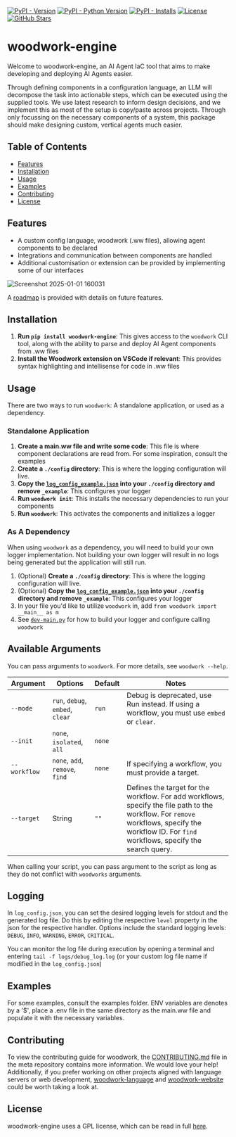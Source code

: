 [![PyPI - Version](https://img.shields.io/pypi/v/woodwork-engine.svg?logo=pypi&label=PyPI&logoColor=gold)](https://pypi.org/project/woodwork-engine/)
[![PyPI - Python Version](https://img.shields.io/pypi/pyversions/woodwork-engine.svg?logo=python&label=Python&logoColor=gold)](https://pypi.org/project/woodwork-engine/)
[![PyPI - Installs](https://img.shields.io/pypi/dm/woodwork-engine.svg?color=blue&label=Installs&logo=pypi&logoColor=gold)](https://pypi.org/project/woodwork-engine/)
[![License](https://img.shields.io/github/license/willwoodward/woodwork-engine?label=License&logo=open-source-initiative)](https://github.com/willwoodward/woodwork-engine/blob/main/LICENSE)
[![GitHub Stars](https://img.shields.io/github/stars/willwoodward/woodwork-engine?label=Stars&logo=github)](https://github.com/willwoodward/woodwork-engine/stargazers)

# woodwork-engine
Welcome to woodwork-engine, an AI Agent IaC tool that aims to make developing and deploying AI Agents easier.

Through defining components in a configuration language, an LLM will decompose the task into actionable steps, which can be executed using the supplied tools. We use latest research to inform design decisions, and we implement this as most of the setup is copy/paste across projects. Through only focussing on the necessary components of a system, this package should make designing custom, vertical agents much easier.

## Table of Contents
- [Features](#features)
- [Installation](#installation)
- [Usage](#usage)
- [Examples](#examples)
- [Contributing](#contributing)
- [License](#license)

## Features
- A custom config language, woodwork (.ww files), allowing agent components to be declared
- Integrations and communication between components are handled
- Additional customisation or extension can be provided by implementing some of our interfaces

![Screenshot 2025-01-01 160031](https://github.com/user-attachments/assets/1a1c759e-aa5e-4499-902f-6d8abd23b3b8)

A [roadmap](https://github.com/willwoodward/woodwork-meta/blob/main/ROADMAP.md) is provided with details on future features.

## Installation
1. **Run `pip install woodwork-engine`**: This gives access to the `woodwork` CLI tool, along with the ability to parse and deploy AI Agent components from .ww files
2. **Install the Woodwork extension on VSCode if relevant**: This provides syntax highlighting and intellisense for code in .ww files

## Usage

There are two ways to run `woodwork`: A standalone application, or used as a dependency.

### Standalone Application

1. **Create a main.ww file and write some code**: This file is where component declarations are read from. For some inspiration, consult the examples
1. **Create a `./config` directory**: This is where the logging configuration will live.
1. **Copy the [`log_config_example.json`](./config/log_config_example.json) into your `./config` directory and remove `_example`**: This configures your logger
1. **Run `woodwork init`**: This installs the necessary dependencies to run your components
1. **Run `woodwork`**: This activates the components and initializes a logger

### As A Dependency

When using `woodwork` as a dependency, you will need to build your own logger implementation. Not building your own logger will result in no logs being generated but the application will still run.

1. (Optional) **Create a `./config` directory**: This is where the logging configuration will live.
1. (Optional) **Copy the [`log_config_example.json`](./config/log_config_example.json) into your `./config` directory and remove `_example`**: This configures your logger
1. In your file you'd like to utilize `woodwork` in, add `from woodwork import __main__ as m`
1. See [`dev-main.py`](./dev-main.py) for how to build your logger and configure calling `woodwork`

## Available Arguments

You can pass arguments to `woodwork`. For more details, see `woodwork --help`.

|Argument|Options|Default|Notes|
|-|-|-|-|
|`--mode`|`run`, `debug`, `embed`, `clear`|`run`|Debug is deprecated, use Run instead. If using a workflow, you must use `embed` or `clear`.|
|`--init`|`none`, `isolated`, `all`|`none`||
|`--workflow`|`none`, `add`, `remove`, `find`|`none`|If specifying a workflow, you must provide a target.|
|`--target`|String|`""`|Defines the target for the workflow. For add workflows, specify the file path to the workflow. For `remove` workflows, specify the workflow ID. For `find` workflows, specify the search query.|

When calling your script, you can pass argument to the script as long as they do not conflict with `woodworks` arguments.

## Logging

In `log_config.json`, you can set the desired logging levels for stdout and the generated log file. Do this by editing the respective `level` property in the json for the respective handler. Options include the standard logging levels: `DEBUG`, `INFO`, `WARNING`, `ERROR`, `CRITICAL`.

You can monitor the log file during execution by opening a terminal and entering `tail -f logs/debug_log.log` (or your custom log file name if modified in the `log_config.json`)

## Examples
For some examples, consult the examples folder. ENV variables are denotes by a '$', place a .env file in the same directory as the main.ww file and populate it with the necessary variables.

## Contributing
To view the contributing guide for woodwork, the [CONTRIBUTING.md](https://github.com/willwoodward/woodwork-meta/blob/main/CONTRIBUTING.md) file in the meta repository contains more information. We would love your help! Additionally, if you prefer working on other projects aligned with language servers or web development, [woodwork-language](https://github.com/willwoodward/woodwork-language) and [woodwork-website](https://github.com/willwoodward/woodwork-website) could be worth taking a look at.

## License
woodwork-engine uses a GPL license, which can be read in full [here](./LICENSE).

